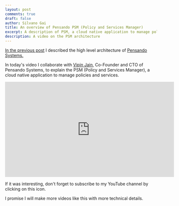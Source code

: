```yaml
---
layout: post
comments: true
draft: false
author: Silvano Gai
title: An overview of Pensando PSM (Policy and Services Manager)
excerpt: A description of PSM, a cloud native application to manage policies and services
description: A video on the PSM architecture
---
```

[In the previous post](https://silvanogai.github.io/posts/10000/) I described the high level architecture of [Pensando Systems.](https://pensando.io/)

In today's video I collaborate with [Vipin Jain](https://www.linkedin.com/in/jain-vipin/), Co-Founder and CTO of Pensando Systems, to explain the PSM (Policy and Services Manager), a cloud native application to manage policies and services.

<iframe width="560" height="315" src="https://www.youtube.com/embed/Ok-uNTnjfk8" frameborder="0" allow="accelerometer; autoplay; encrypted-media; gyroscope; picture-in-picture" allowfullscreen></iframe>

If it was interesting, don't forget to subscribe to my YouTube channel by clicking on this icon.

<script src="https://apis.google.com/js/platform.js"></script>

<div class="g-ytsubscribe" data-channelid="UCZ_wzpfcZXi9iZ5DkYNVBsA" data-layout="default" data-count="default"></div>

I promise I will make more videos like this with more technical details.
